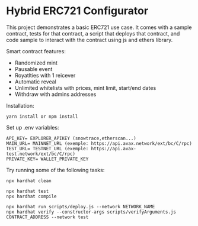 # Hybrid ERC721 Configurator

This project demonstrates a basic ERC721 use case. It comes with a sample contract, tests for that contract, a script that deploys that contract, and code sample to interact with the contract using js and ethers library.

Smart contract features: 
- Randomized mint
- Pausable event
- Royatlties with 1 reicever 
- Automatic reveal 
- Unlimited whitelists with prices, mint limit, start/end dates
- Withdraw with admins addresses

Installation:

```shell
yarn install or npm install
```

Set up .env variables:

```shell
API_KEY= EXPLORER_APIKEY (snowtrace,etherscan...)
MAIN_URL= MAINNET_URL (exemple: https://api.avax.network/ext/bc/C/rpc)
TEST_URL= TESTNET_URL (exemple: https://api.avax-test.network/ext/bc/C/rpc)
PRIVATE_KEY= WALLET_PRIVATE_KEY
```

Try running some of the following tasks:

```shell
npx hardhat clean

npx hardhat test
npx hardhat compile

npx hardhat run scripts/deploy.js --network NETWORK_NAME
npx hardhat verify --constructor-args scripts/verifyArguments.js CONTRACT_ADDRESS --network test
```
